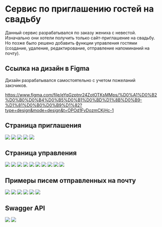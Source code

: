 # Сервис по приглашению гостей на свадьбу
Данный сервис разрабатывался по заказу жениха с невестой. Изначально они хотели получить только сайт-приглашение на свадьбу. Но позже было решено добавить функции управления гостями (создание, удаление, редактирование, отправление напоминаний на почту).

## Ссылка на дизайн в Figma

Дизайн разрабатывался самостоятельно с учетом пожеланий закзчиков.

https://www.figma.com/file/eYqGzptnr24ZotOTKsMMps/%D0%A1%D0%B2%D0%B0%D0%B4%D0%B5%D0%B1%D0%BD%D1%8B%D0%B9-%D1%81%D0%B0%D0%B9%D1%82?type=design&mode=design&t=OPOd1FvDozmCKjHc-1

## Страница приглашения

![](https://i.ibb.co/VWncyWt/2024-01-15-192409.png)
![](https://i.ibb.co/FxgNdHB/2024-01-15-190324.png)
![](https://i.ibb.co/TDf5PXc/2024-01-15-192720.png)
![](https://i.ibb.co/3rv22s9/2024-01-15-193152.png)
![](https://i.ibb.co/NWssCt6/2024-01-15-193555.png)

## Страница управления

![](https://i.ibb.co/YhM1bJP/2024-01-15-194138.png)
![](https://i.ibb.co/cbYSmmy/2024-01-15-194410.png)
![](https://i.ibb.co/GMHKqXV/2024-01-15-195758.png)
![](https://i.ibb.co/GRQQjTr/2024-01-15-195820.png)
![](https://i.ibb.co/nMGJZNH/2024-01-15-195858.png)
![](https://i.ibb.co/Wnt1Zgs/2024-01-15-200219.png)
![](https://i.ibb.co/rbtKqwC/2024-01-15-200344.png)
![](https://i.ibb.co/S3jqmv3/2024-01-15-200920.png)
![](https://i.ibb.co/YRdNkMb/2024-01-15-201453.png)
![](https://i.ibb.co/WHJRBkL/2024-01-15-201653.png)

## Примеры писем отправленных на почту

![](https://i.ibb.co/72rh64M/2024-01-15-202523.png)
![](https://i.ibb.co/9Ny0GKS/2024-01-15-203108.png)
![](https://i.ibb.co/hBzSk81/2024-01-15-203317.png)
![](https://i.ibb.co/BGHpns6/2024-01-15-203712.png)
![](https://i.ibb.co/F5LBHmn/2024-01-15-203909.png)
![](https://i.ibb.co/qgcqxGB/2024-01-15-204051.png)

## Swagger API

![](https://i.ibb.co/bRF620K/2024-01-18-234739.png)
![](https://i.ibb.co/tBX6mNv/2024-01-18-235100.png)
